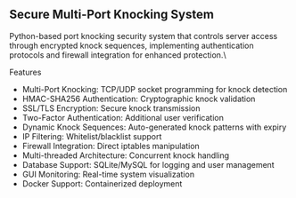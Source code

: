 ## Secure Multi-Port Knocking System

Python-based port knocking security system that controls server access through encrypted knock sequences, implementing authentication protocols and firewall integration for enhanced protection.\

Features
- Multi-Port Knocking: TCP/UDP socket programming for knock detection
- HMAC-SHA256 Authentication: Cryptographic knock validation
- SSL/TLS Encryption: Secure knock transmission
- Two-Factor Authentication: Additional user verification
- Dynamic Knock Sequences: Auto-generated knock patterns with expiry
- IP Filtering: Whitelist/blacklist support
- Firewall Integration: Direct iptables manipulation
- Multi-threaded Architecture: Concurrent knock handling
- Database Support: SQLite/MySQL for logging and user management
- GUI Monitoring: Real-time system visualization
- Docker Support: Containerized deployment
